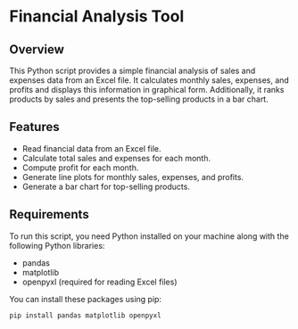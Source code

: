 # Financial Analysis Tool

## Overview
This Python script provides a simple financial analysis of sales and expenses data from an Excel file. It calculates monthly sales, expenses, and profits and displays this information in graphical form. Additionally, it ranks products by sales and presents the top-selling products in a bar chart.

## Features
- Read financial data from an Excel file.
- Calculate total sales and expenses for each month.
- Compute profit for each month.
- Generate line plots for monthly sales, expenses, and profits.
- Generate a bar chart for top-selling products.

## Requirements
To run this script, you need Python installed on your machine along with the following Python libraries:
- pandas
- matplotlib
- openpyxl (required for reading Excel files)

You can install these packages using pip:
```bash
pip install pandas matplotlib openpyxl

